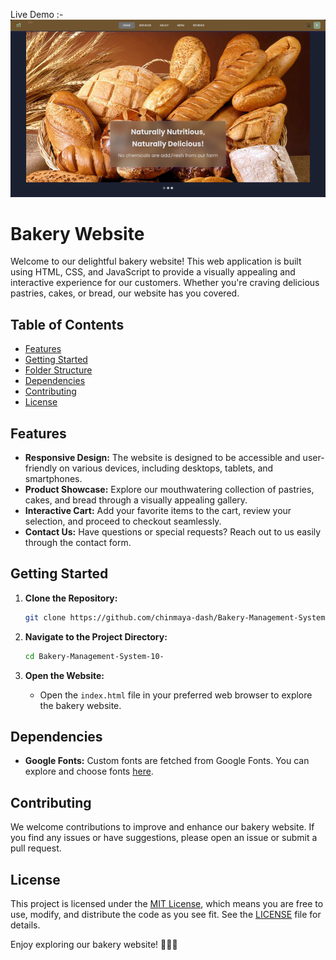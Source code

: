 Live Demo :- 
![preview](/src/homepage.png)  

# Bakery Website

Welcome to our delightful bakery website! This web application is built using HTML, CSS, and JavaScript to provide a visually appealing and interactive experience for our customers. Whether you're craving delicious pastries, cakes, or bread, our website has you covered.

## Table of Contents

- [Features](#features)
- [Getting Started](#getting-started)
- [Folder Structure](#folder-structure)
- [Dependencies](#dependencies)
- [Contributing](#contributing)
- [License](#license)

## Features

- **Responsive Design:** The website is designed to be accessible and user-friendly on various devices, including desktops, tablets, and smartphones.
- **Product Showcase:** Explore our mouthwatering collection of pastries, cakes, and bread through a visually appealing gallery.
- **Interactive Cart:** Add your favorite items to the cart, review your selection, and proceed to checkout seamlessly.
- **Contact Us:** Have questions or special requests? Reach out to us easily through the contact form.

## Getting Started

1. **Clone the Repository:**
   ```bash
   git clone https://github.com/chinmaya-dash/Bakery-Management-System-10-.git
   ```

2. **Navigate to the Project Directory:**
   ```bash
   cd Bakery-Management-System-10-
   ```

3. **Open the Website:**
   - Open the `index.html` file in your preferred web browser to explore the bakery website.



## Dependencies

- **Google Fonts:** Custom fonts are fetched from Google Fonts. You can explore and choose fonts [here](https://fonts.google.com/).

## Contributing

We welcome contributions to improve and enhance our bakery website. If you find any issues or have suggestions, please open an issue or submit a pull request.


## License

This project is licensed under the [MIT License](LICENSE), which means you are free to use, modify, and distribute the code as you see fit. See the [LICENSE](LICENSE) file for details.

Enjoy exploring our bakery website! 🍰🍞🎂